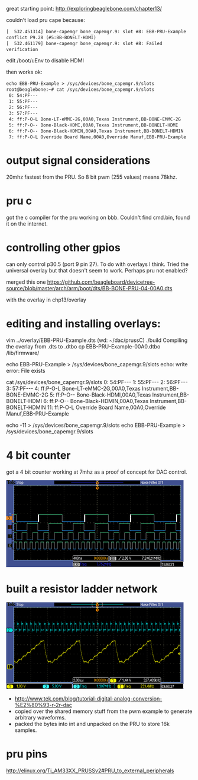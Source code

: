 great starting point: http://exploringbeaglebone.com/chapter13/

couldn't load pru cape because:

    [  532.451314] bone-capemgr bone_capemgr.9: slot #8: EBB-PRU-Example conflict P9.28 (#5:BB-BONELT-HDMI)
    [  532.461179] bone-capemgr bone_capemgr.9: slot #8: Failed verification


edit /boot/uEnv to disable HDMI

then works ok:

    echo EBB-PRU-Example > /sys/devices/bone_capemgr.9/slots 
    root@beaglebone:~# cat /sys/devices/bone_capemgr.9/slots 
     0: 54:PF--- 
     1: 55:PF--- 
     2: 56:PF--- 
     3: 57:PF--- 
     4: ff:P-O-L Bone-LT-eMMC-2G,00A0,Texas Instrument,BB-BONE-EMMC-2G
     5: ff:P-O-- Bone-Black-HDMI,00A0,Texas Instrument,BB-BONELT-HDMI
     6: ff:P-O-- Bone-Black-HDMIN,00A0,Texas Instrument,BB-BONELT-HDMIN
     7: ff:P-O-L Override Board Name,00A0,Override Manuf,EBB-PRU-Example

# output signal considerations

20mhz fastest from the PRU. So 8 bit pwm (255 values) means 78khz.

# pru c

got the c compiler for the pru working on bbb. Couldn't find cmd.bin, found it on the internet.

# controlling other gpios

can only control p30.5  (port 9 pin 27). To do with overlays I think. Tried the universal overlay but that doesn't seem to work. Perhaps pru not enabled?

merged this one https://github.com/beagleboard/devicetree-source/blob/master/arch/arm/boot/dts/BB-BONE-PRU-04-00A0.dts

with the overlay in chp13/overlay

# editing and installing overlays:

vim ../overlay/EBB-PRU-Example.dts  (wd: ~/dac/prussC)
./build 
Compiling the overlay from .dts to .dtbo
cp EBB-PRU-Example-00A0.dtbo /lib/firmware/

echo EBB-PRU-Example > /sys/devices/bone_capemgr.9/slots 
echo: write error: File exists

cat /sys/devices/bone_capemgr.9/slots
 0: 54:PF--- 
 1: 55:PF--- 
 2: 56:PF--- 
 3: 57:PF--- 
 4: ff:P-O-L Bone-LT-eMMC-2G,00A0,Texas Instrument,BB-BONE-EMMC-2G
 5: ff:P-O-- Bone-Black-HDMI,00A0,Texas Instrument,BB-BONELT-HDMI
 6: ff:P-O-- Bone-Black-HDMIN,00A0,Texas Instrument,BB-BONELT-HDMIN
11: ff:P-O-L Override Board Name,00A0,Override Manuf,EBB-PRU-Example

echo -11 > /sys/devices/bone_capemgr.9/slots
echo EBB-PRU-Example > /sys/devices/bone_capemgr.9/slots 

# 4 bit counter

got a 4 bit counter working at 7mhz as a proof of concept for DAC control.

![counter](counter.png)

# built a resistor ladder network

![r2r](r2rDAC.png)

* http://www.tek.com/blog/tutorial-digital-analog-conversion-%E2%80%93-r-2r-dac
* copied over the shared memory stuff from the pwm example to generate arbitrary waveforms.
* packed the bytes into int and unpacked on the PRU to store 16k samples. 

# pru pins

http://elinux.org/Ti_AM33XX_PRUSSv2#PRU_to_external_peripherals

